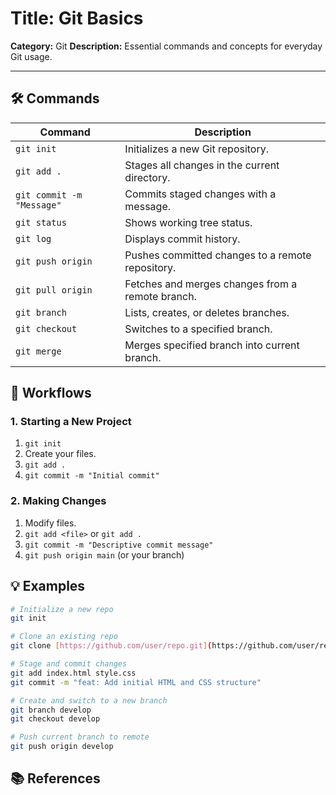 # Title: Git Basics

**Category:** Git
**Description:** Essential commands and concepts for everyday Git usage.

---

## 🛠️ Commands

| Command                      | Description                                      |
| ---------------------------- | ------------------------------------------------ |
| `git init`                 | Initializes a new Git repository.                |
| `git add .`                | Stages all changes in the current directory.     |
| `git commit -m "Message"`  | Commits staged changes with a message.           |
| `git status`               | Shows working tree status.                       |
| `git log`                  | Displays commit history.                         |
| `git push origin ` | Pushes committed changes to a remote repository. |
| `git pull origin ` | Fetches and merges changes from a remote branch. |
| `git branch`               | Lists, creates, or deletes branches.             |
| `git checkout `    | Switches to a specified branch.                  |
| `git merge `       | Merges specified branch into current branch.     |

## 🔄 Workflows

### 1. Starting a New Project

1. `git init`
2. Create your files.
3. `git add .`
4. `git commit -m "Initial commit"`

### 2. Making Changes

1. Modify files.
2. `git add <file>` or `git add .`
3. `git commit -m "Descriptive commit message"`
4. `git push origin main` (or your branch)

## 💡 Examples

```bash
# Initialize a new repo
git init

# Clone an existing repo
git clone [https://github.com/user/repo.git](https://github.com/user/repo.git)

# Stage and commit changes
git add index.html style.css
git commit -m "feat: Add initial HTML and CSS structure"

# Create and switch to a new branch
git branch develop
git checkout develop

# Push current branch to remote
git push origin develop
```

## 📚 References

<!-- end list -->

